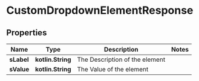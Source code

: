 
# CustomDropdownElementResponse

## Properties
Name | Type | Description | Notes
------------ | ------------- | ------------- | -------------
**sLabel** | **kotlin.String** | The Description of the element | 
**sValue** | **kotlin.String** | The Value of the element | 



